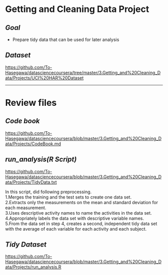 # **Getting and Cleaning Data Project**  
## *Goal*  
- Prepare tidy data that can be used for later analysis  

## *Dataset*  
<https://github.com/To-Hasegawa/datasciencecoursera/tree/master/3.Getting_and%20Cleaning_Data/Projects/UCI%20HAR%20Dataset>  

***  
# **Review files**  
## *Code book*  
<https://github.com/To-Hasegawa/datasciencecoursera/blob/master/3.Getting_and%20Cleaning_Data/Projects/CodeBook.md>  

## *run_analysis(R Script)*  
<https://github.com/To-Hasegawa/datasciencecoursera/blob/master/3.Getting_and%20Cleaning_Data/Projects/TidyData.txt>  

In this script, did following preprocessing.  
1.Merges the training and the test sets to create one data set.  
2.Extracts only the measurements on the mean and standard deviation for each measurement.  
3.Uses descriptive activity names to name the activities in the data set.  
4.Appropriately labels the data set with descriptive variable names.  
5.From the data set in step 4, creates a second, independent tidy data set with the average of each variable for each activity and each subject.  

## *Tidy Dataset*  
<https://github.com/To-Hasegawa/datasciencecoursera/blob/master/3.Getting_and%20Cleaning_Data/Projects/run_analysis.R>  
